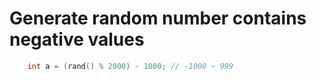 # Generate random number contains negative values

```c++
    int a = (rand() % 2000) - 1000; // -1000 ~ 999
```